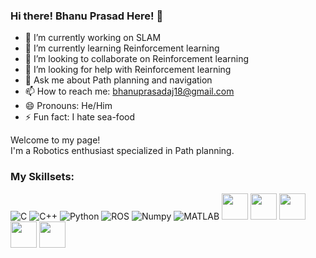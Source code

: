 ### Hi there! Bhanu Prasad Here! 👋

- 🔭 I’m currently working on SLAM
- 🌱 I’m currently learning Reinforcement learning
- 👯 I’m looking to collaborate on Reinforcement learning
- 🤔 I’m looking for help with Reinforcement learning
- 💬 Ask me about Path planning and navigation
- 📫 How to reach me: bhanuprasadaj18@gmail.com
- 😄 Pronouns: He/Him
- ⚡ Fun fact: I hate sea-food

<p>Welcome to my page! </br> I'm a Robotics enthusiast specialized in Path planning. </p>
<h3>My Skillsets:</h3>
<p>

<img alt="C" src="https://img.shields.io/badge/C-%23A8B9CC?logo=C&logoColor=white&logoSize=auto">
<img alt="C++" src="https://img.shields.io/badge/C%2B%2B-%2300599C?logo=C%2B%2B&logoColor=white&logoSize=auto">
<img alt="Python" src="https://img.shields.io/badge/python-%233776AB?logo=python&logoColor=yellow&logoSize=auto"/>
<img alt="ROS" src="https://img.shields.io/badge/ROS-%2322314E?logo=ROS&logoColor=black&logoSize=auto&labelColor=white">
<img alt="Numpy" src="https://img.shields.io/badge/Numpy-blue?logo=numpy&logoColor=yellow&logoSize=auto"/>
<img alt="MATLAB" src="https://img.shields.io/badge/MATLAB-blue?logoSize=auto">
<!-- <img alt="VS Code" src=""> -->
<img src="https://cdn.jsdelivr.net/gh/devicons/devicon@latest/icons/c/c-original.svg"  height="42" width="42"/>
<img src="https://cdn.jsdelivr.net/gh/devicons/devicon@latest/icons/cplusplus/cplusplus-original.svg" height="42" width="42"/>
<img src="https://cdn.jsdelivr.net/gh/devicons/devicon@latest/icons/python/python-original-wordmark.svg" height="42" width="42"/>
<img src="https://cdn.jsdelivr.net/gh/devicons/devicon@latest/icons/numpy/numpy-original-wordmark.svg" height="42" width="42"/>
<img src="https://cdn.jsdelivr.net/gh/devicons/devicon@latest/icons/ros/ros-original-wordmark.svg" height="42" width="42"/>
          